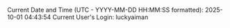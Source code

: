 Current Date and Time (UTC - YYYY-MM-DD HH:MM:SS formatted): 2025-10-01 04:43:54
Current User's Login: luckyaiman
